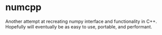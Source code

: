 # numcpp

Another attempt at recreating numpy interface and functionality in C++. Hopefully will eventually be as easy to use, portable, and performant. 
